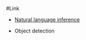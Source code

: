 
#Link

* [Natural language inference](https://github.com/mypeacefulcode/ml-research/tree/main/Natural%20language%20inference)

* Object detection
